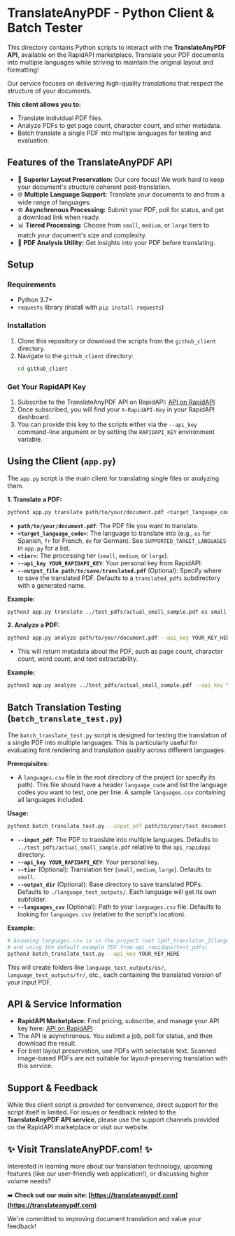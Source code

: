 # TranslateAnyPDF - Python Client & Batch Tester

This directory contains Python scripts to interact with the **TranslateAnyPDF API**, available on the RapidAPI marketplace. Translate your PDF documents into multiple languages while striving to maintain the original layout and formatting!

Our service focuses on delivering high-quality translations that respect the structure of your documents.

**This client allows you to:**
*   Translate individual PDF files.
*   Analyze PDFs to get page count, character count, and other metadata.
*   Batch translate a single PDF into multiple languages for testing and evaluation.

## Features of the TranslateAnyPDF API

*   🌟 **Superior Layout Preservation:** Our core focus! We work hard to keep your document's structure coherent post-translation.
*   🌐 **Multiple Language Support:** Translate your documents to and from a wide range of languages.
*   ⚙️ **Asynchronous Processing:** Submit your PDF, poll for status, and get a download link when ready.
*   📊 **Tiered Processing:** Choose from `small`, `medium`, or `large` tiers to match your document's size and complexity.
*   🔎 **PDF Analysis Utility:** Get insights into your PDF before translating.

## Setup

### Requirements
*   Python 3.7+
*   `requests` library (install with `pip install requests`)

### Installation
1.  Clone this repository or download the scripts from the `github_client` directory.
2.  Navigate to the `github_client` directory:
    ```bash
    cd github_client
    ```

### Get Your RapidAPI Key
1.  Subscribe to the TranslateAnyPDF API on RapidAPI: [API on RapidAPI](https://rapidapi.com/DaddyApi/api/translateanypdf/)
2.  Once subscribed, you will find your `X-RapidAPI-Key` in your RapidAPI dashboard.
3.  You can provide this key to the scripts either via the `--api_key` command-line argument or by setting the `RAPIDAPI_KEY` environment variable.

## Using the Client (`app.py`)

The `app.py` script is the main client for translating single files or analyzing them.

**1. Translate a PDF:**

```bash
python3 app.py translate path/to/your/document.pdf <target_language_code> <tier> --api_key YOUR_RAPIDAPI_KEY
```

*   **`path/to/your/document.pdf`**: The PDF file you want to translate.
*   **`<target_language_code>`**: The language to translate into (e.g., `es` for Spanish, `fr` for French, `de` for German). See `SUPPORTED_TARGET_LANGUAGES` in `app.py` for a list.
*   **`<tier>`**: The processing tier (`small`, `medium`, or `large`).
*   **`--api_key YOUR_RAPIDAPI_KEY`**: Your personal key from RapidAPI.
*   **`--output_file path/to/save/translated.pdf`** (Optional): Specify where to save the translated PDF. Defaults to a `translated_pdfs` subdirectory with a generated name.

**Example:**
```bash
python3 app.py translate ../test_pdfs/actual_small_sample.pdf es small --api_key YOUR_KEY_HERE
```

**2. Analyze a PDF:**

```bash
python3 app.py analyze path/to/your/document.pdf --api_key YOUR_KEY_HERE
```

*   This will return metadata about the PDF, such as page count, character count, word count, and text extractability.

**Example:**
```bash
python3 app.py analyze ../test_pdfs/actual_small_sample.pdf --api_key YOUR_KEY_HERE
```

## Batch Translation Testing (`batch_translate_test.py`)

The `batch_translate_test.py` script is designed for testing the translation of a single PDF into multiple languages. This is particularly useful for evaluating font rendering and translation quality across different languages.

**Prerequisites:**
*   A `languages.csv` file in the root directory of the project (or specify its path). This file should have a header `language_code` and list the language codes you want to test, one per line. A sample `languages.csv` containing all languages included.

**Usage:**
```bash
python3 batch_translate_test.py --input_pdf path/to/your/test_document.pdf --api_key YOUR_RAPIDAPI_KEY
```

*   **`--input_pdf`**: The PDF to translate into multiple languages. Defaults to `../test_pdfs/actual_small_sample.pdf` relative to the `api_rapidapi` directory.
*   **`--api_key YOUR_RAPIDAPI_KEY`**: Your personal key.
*   **`--tier`** (Optional): Translation tier (`small`, `medium`, `large`). Defaults to `small`.
*   **`--output_dir`** (Optional): Base directory to save translated PDFs. Defaults to `./language_test_outputs/`. Each language will get its own subfolder.
*   **`--languages_csv`** (Optional): Path to your `languages.csv` file. Defaults to looking for `languages.csv` (relative to the script's location).

**Example:**
```bash
# Assuming languages.csv is in the project root (pdf_translator_2/languages.csv)
# and using the default example PDF from api_rapidapi/test_pdfs/
python3 batch_translate_test.py --api_key YOUR_KEY_HERE
```
This will create folders like `language_test_outputs/es/`, `language_test_outputs/fr/`, etc., each containing the translated version of your input PDF.

## API & Service Information

*   **RapidAPI Marketplace:** Find pricing, subscribe, and manage your API key here: [API on RapidAPI](https://rapidapi.com/DaddyApi/api/translateanypdf/)
*   The API is asynchronous. You submit a job, poll for status, and then download the result.
*   For best layout preservation, use PDFs with selectable text. Scanned image-based PDFs are not suitable for layout-preserving translation with this service.

## Support & Feedback

While this client script is provided for convenience, direct support for the script itself is limited.
For issues or feedback related to the **TranslateAnyPDF API service**, please use the support channels provided on the RapidAPI marketplace or visit our website.

## ✨ Visit TranslateAnyPDF.com! ✨

Interested in learning more about our translation technology, upcoming features (like our user-friendly web application!), or discussing higher volume needs?

➡️ **Check out our main site: [https://translateanypdf.com](https://translateanypdf.com)**

We're committed to improving document translation and value your feedback!
